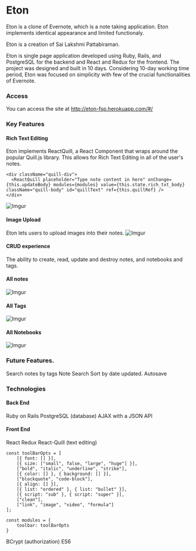 # Eton

Eton is a clone of Evernote, which is a note taking application. Eton implements identical appearance and limited functionaly. 

Eton is a creation of Sai Lakshmi Pattabiraman.

Eton is single page application developed using Ruby, Rails, and PostgreSQL for the backend and React and Redux for the frontend. The project was designed and built in 10 days. Considering 10-day working time period, Eton was focused on simplicity with few of the crucial functionalities of Evernote. 

### Access

You can access the site at http://eton-fsp.herokuapp.com/#/

### Key Features

#### Rich Text Editing
Eton implements ReactQuill, a React Component that wraps around the popular Quill.js library. This allows for Rich Text Editing in all of the user's notes.

```JS   
<div className="quill-div">
  <ReactQuill placeholder="Type note content in here" onChange={this.updateBody} modules={modules} value={this.state.rich_txt_body} className="quill-body" id="quillText" ref={this.quillRef} />
</div> 
```

![Imgur](https://i.imgur.com/4bQxUOa.png)

#### Image Upload
Eton lets users to upload images into their notes.
![Imgur](https://i.imgur.com/pMvAdUT.png)

#### CRUD experience
The ability to create, read, update and destroy notes, and notebooks and tags.

#### All notes

![Imgur](https://i.imgur.com/5dGij0M.png)

#### All Tags

![Imgur](https://i.imgur.com/ntctYXp.png)


#### All Notebooks

![Imgur](https://i.imgur.com/CcdC1vE.png)


### Future Features.
Search notes by tags
Note Search
Sort by date updated.
Autosave 

### Technologies

#### Back End
Ruby on Rails
PostgreSQL (database)
AJAX with a JSON API
#### Front End
React
Redux
React-Quill (text editing)
``` JS
const toolBarOpts = [
    [{ font: [] }],
    [{ size: ["small", false, "large", "huge"] }],
    ["bold", "italic", "underline", "strike"],
    [{ color: [] }, { background: [] }],
    ["blockquote", "code-block"],
    [{ align: [] }],
    [{ list: "ordered" }, { list: "bullet" }],
    [{ script: "sub" }, { script: "super" }],
    ["clean"],
    ["link", "image", "video", "formula"]
];

const modules = {
    toolbar: toolBarOpts
}

```

BCrypt (authorization)
ES6


